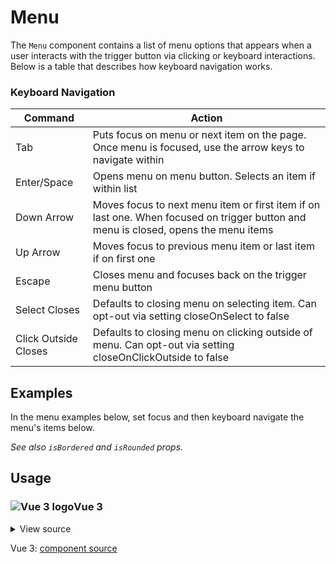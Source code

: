 # Menu

The `Menu` component contains a list of menu options that appears
when a user interacts with the trigger button via clicking or keyboard interactions. Below is a table that describes how keyboard navigation works.

<div class="mbs24"></div>

### Keyboard Navigation

| Command | Action |
| ----------- | ----------- |
| Tab | Puts focus on menu or next item on the page. Once menu is focused, use the arrow keys to navigate within |
| Enter/Space | Opens menu on menu button. Selects an item if within list |
| Down Arrow | Moves focus to next menu item or first item if on last one. When focused on trigger button and menu is closed, opens the menu items |
| Up Arrow | Moves focus to previous menu item or last item if on first one |
| Escape | Closes menu and focuses back on the trigger menu button |
| Select Closes | Defaults to closing menu on selecting item. Can opt-out via setting closeOnSelect to false |
| Click Outside Closes | Defaults to closing menu on clicking outside of menu. Can opt-out via setting closeOnClickOutside to false |

<div class="mbe24"></div>

## Examples

In the menu examples below, set focus and then keyboard navigate the menu's items below.

<MenuExamples />

_See also <code>isBordered</code> and <code>isRounded</code> props._

<script setup>
import MenuExamples from '../../components/MenuExamples.vue'
import Alert from "../../../src/components/Alert.vue";
</script>

<div class="mbe32"></div>

## Usage

<div class="flex">
  <h3 id="vue-3" tabindex="-1">
    <img src="/images/Vue-icon.svg" alt="Vue 3 logo">Vue 3
  </h3>
</div>

<details class="disclose disclose-bordered">
<summary class="disclose-title">View source</summary>

```vue
<script setup>
import "agnostic-vue/dist/common.min.css";
import "agnostic-vue/dist/index.css";
import { Menu } from "agnostic-vue";
</script>
<template>
  <section>
    <h2>Menu</h2>
    <Menu
      id="menu1"
      menuTitle="Players"
      :disabledItems="['menuitem-3']"
      @open="(selectedItem) => log('Single: selected item:', selectedItem)"
      @close="() => log('close called...')"
    >
      <template #menuitem-1>Menu Item 1</template>
      <template #menuitem-2>Menu Item 2</template>
      <template #menuitem-3>Menu Item 3</template>
      <template #menuitem-4>Menu Item 4</template>
      <template #menuitem-5>Menu Item 5</template>
      <template #icon>&#9662;</template>
    </Menu>
    <div class="mbe16" />
    <Menu
      id="menu2"
      menuTitle="Players (!closeOnClickOutside)"
      :closeOnClickOutside="false"
    >
      <template #menuitem-1>Menu Item 1</template>
      <template #menuitem-2>Menu Item 2</template>
      <template #menuitem-3>Menu Item 3</template>
      <template #menuitem-4>Menu Item 4</template>
      <template #menuitem-5>Menu Item 5</template>
      <template #icon>&#9662;</template>
    </Menu>
    <div class="mbe16" />
    <Menu
      id="menu3"
      menuTitle="Players (!closeOnSelect)"
      :closeOnSelect="false"
    >
      <template #menuitem-1>Menu Item 1</template>
      <template #menuitem-2>Menu Item 2</template>
      <template #menuitem-3>Menu Item 3</template>
      <template #menuitem-4>Menu Item 4</template>
      <template #menuitem-5>Menu Item 5</template>
      <template #icon>&#9662;</template>
    </Menu>
    <div class="mbe16" />
    <Menu
      id="menu5"
      menuTitle="Players (small)"
      size="small"
    >
      <template #menuitem-1>Menu Item 1</template>
      <template #menuitem-2>Menu Item 2</template>
      <template #menuitem-3>Menu Item 3</template>
      <template #menuitem-4>Menu Item 4</template>
      <template #menuitem-5>Menu Item 5</template>
      <template #icon>&#9662;</template>
    </Menu>
    <div class="mbe16" />
    <Menu
      id="menu5"
      menuTitle="Players (large)"
      size="large"
      :disabledItems="['menuitem-2', 'menuitem-5']"
    >
      <template #menuitem-1>Menu Item 1</template>
      <template #menuitem-2>Menu Item 2</template>
      <template #menuitem-3>Menu Item 3</template>
      <template #menuitem-4>Menu Item 4</template>
      <template #menuitem-5>Menu Item 5</template>
      <template #icon>&#9662;</template>
    </Menu>
  </section>
</template>
```
</details>

Vue 3: [component source](https://github.com/AgnosticUI/agnosticui/blob/master/agnostic-vue/src/components/Menu.vue)
